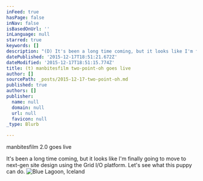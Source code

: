 ```yaml
---
inFeed: true
hasPage: false
inNav: false
isBasedOnUrl: ''
inLanguage: null
starred: true
keywords: []
description: "(D) It's been a long time coming, but it looks like I'm finally going to move to next-gen site design using the Grid I/O platform. Let's see what this puppy can do."
datePublished: '2015-12-17T18:51:21.672Z'
dateModified: '2015-12-17T18:51:15.774Z'
title: (t) manbitesfilm two-point-oh goes live
author: []
sourcePath: _posts/2015-12-17-two-point-oh.md
published: true
authors: []
publisher:
  name: null
  domain: null
  url: null
  favicon: null
_type: Blurb

---
```

manbitesfilm 2.0 goes live

It's been a long time coming, but it looks like I'm finally going to move to next-gen site design using the Grid I/O platform. Let's see what this puppy can do.
![Blue Lagoon, Iceland](https://s3-us-west-2.amazonaws.com/the-grid-img/p/b5c1d4a2ad549c2f639706478a42c73006d64c90.jpg)